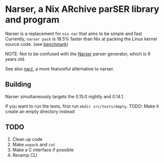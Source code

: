 # Narser, a Nix ARchive parSER library and program

Narser is a replacement for `nix nar` that aims to be simple and fast.
Currently, `narser pack` is 18.5% faster than Nix at packing the Linux kernel source code. (see [benchmark](benchmark))

NOTE: Not to be confused with the [Narser](https://github.com/Nacorpio/Narser) parser generator, which is 9 years old.

See also [narz](https://github.com/water-sucks/narz), a more featureful alternative to narser.

## Building

Narser simultaneously targets the 0.15.0 nightly and 0.14.1.

If you want to run the tests, first run `mkdir src/tests/empty`. TODO: Make it create an empty directory instead

## TODO

1. Clean up code
2. Make `unpack` and `cat`
3. Make a C interface if possible
4. Revamp CLI
